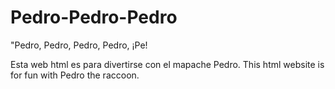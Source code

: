 # Pedro-Pedro-Pedro
"Pedro, Pedro, Pedro, Pedro, ¡Pe!



Esta web html es para divertirse con el mapache Pedro.
This html website is for fun with Pedro the raccoon.

